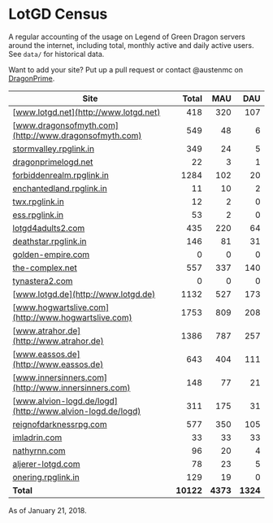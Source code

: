 # LotGD Census
A regular accounting of the usage on Legend of Green Dragon servers around the internet, including total, monthly active and daily active users. See `data/` for historical data.

Want to add your site? Put up a pull request or contact @austenmc on [DragonPrime](http://dragonprime.net).


Site | Total | MAU | DAU
--- | ---:| ---:| ---:
[www.lotgd.net](http://www.lotgd.net)|418|320|107
[www.dragonsofmyth.com](http://www.dragonsofmyth.com)|549|48|6
[stormvalley.rpglink.in](http://stormvalley.rpglink.in)|349|24|5
[dragonprimelogd.net](http://dragonprimelogd.net)|22|3|1
[forbiddenrealm.rpglink.in](http://forbiddenrealm.rpglink.in)|1284|102|20
[enchantedland.rpglink.in](http://enchantedland.rpglink.in)|11|10|2
[twx.rpglink.in](http://twx.rpglink.in)|12|2|0
[ess.rpglink.in](http://ess.rpglink.in)|53|2|0
[lotgd4adults2.com](http://lotgd4adults2.com)|435|220|64
[deathstar.rpglink.in](http://deathstar.rpglink.in)|146|81|31
[golden-empire.com](http://golden-empire.com)|0|0|0
[the-complex.net](http://the-complex.net)|557|337|140
[tynastera2.com](http://tynastera2.com)|0|0|0
[www.lotgd.de](http://www.lotgd.de)|1132|527|173
[www.hogwartslive.com](http://www.hogwartslive.com)|1753|809|208
[www.atrahor.de](http://www.atrahor.de)|1386|787|257
[www.eassos.de](http://www.eassos.de)|643|404|111
[www.innersinners.com](http://www.innersinners.com)|148|77|21
[www.alvion-logd.de/logd](http://www.alvion-logd.de/logd)|311|175|31
[reignofdarknessrpg.com](http://reignofdarknessrpg.com)|577|350|105
[imladrin.com](http://imladrin.com)|33|33|33
[nathyrnn.com](http://nathyrnn.com)|96|20|4
[aljerer-lotgd.com](http://aljerer-lotgd.com)|78|23|5
[onering.rpglink.in](http://onering.rpglink.in)|129|19|0
**Total**|**10122**|**4373**|**1324**

As of January 21, 2018.
